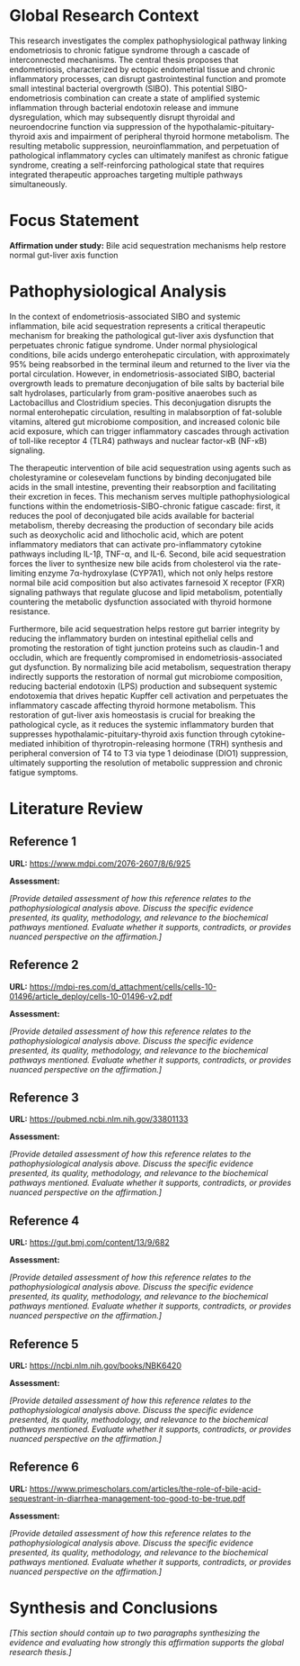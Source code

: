 # Global Research Context

This research investigates the complex pathophysiological pathway linking endometriosis to chronic fatigue syndrome through a cascade of interconnected mechanisms. The central thesis proposes that endometriosis, characterized by ectopic endometrial tissue and chronic inflammatory processes, can disrupt gastrointestinal function and promote small intestinal bacterial overgrowth (SIBO). This potential SIBO-endometriosis combination can create a state of amplified systemic inflammation through bacterial endotoxin release and immune dysregulation, which may subsequently disrupt thyroidal and neuroendocrine function via suppression of the hypothalamic-pituitary-thyroid axis and impairment of peripheral thyroid hormone metabolism. The resulting metabolic suppression, neuroinflammation, and perpetuation of pathological inflammatory cycles can ultimately manifest as chronic fatigue syndrome, creating a self-reinforcing pathological state that requires integrated therapeutic approaches targeting multiple pathways simultaneously.

# Focus Statement

**Affirmation under study:** Bile acid sequestration mechanisms help restore normal gut-liver axis function

# Pathophysiological Analysis

In the context of endometriosis-associated SIBO and systemic inflammation, bile acid sequestration represents a critical therapeutic mechanism for breaking the pathological gut-liver axis dysfunction that perpetuates chronic fatigue syndrome. Under normal physiological conditions, bile acids undergo enterohepatic circulation, with approximately 95% being reabsorbed in the terminal ileum and returned to the liver via the portal circulation. However, in endometriosis-associated SIBO, bacterial overgrowth leads to premature deconjugation of bile salts by bacterial bile salt hydrolases, particularly from gram-positive anaerobes such as Lactobacillus and Clostridium species. This deconjugation disrupts the normal enterohepatic circulation, resulting in malabsorption of fat-soluble vitamins, altered gut microbiome composition, and increased colonic bile acid exposure, which can trigger inflammatory cascades through activation of toll-like receptor 4 (TLR4) pathways and nuclear factor-κB (NF-κB) signaling.

The therapeutic intervention of bile acid sequestration using agents such as cholestyramine or colesevelam functions by binding deconjugated bile acids in the small intestine, preventing their reabsorption and facilitating their excretion in feces. This mechanism serves multiple pathophysiological functions within the endometriosis-SIBO-chronic fatigue cascade: first, it reduces the pool of deconjugated bile acids available for bacterial metabolism, thereby decreasing the production of secondary bile acids such as deoxycholic acid and lithocholic acid, which are potent inflammatory mediators that can activate pro-inflammatory cytokine pathways including IL-1β, TNF-α, and IL-6. Second, bile acid sequestration forces the liver to synthesize new bile acids from cholesterol via the rate-limiting enzyme 7α-hydroxylase (CYP7A1), which not only helps restore normal bile acid composition but also activates farnesoid X receptor (FXR) signaling pathways that regulate glucose and lipid metabolism, potentially countering the metabolic dysfunction associated with thyroid hormone resistance.

Furthermore, bile acid sequestration helps restore gut barrier integrity by reducing the inflammatory burden on intestinal epithelial cells and promoting the restoration of tight junction proteins such as claudin-1 and occludin, which are frequently compromised in endometriosis-associated gut dysfunction. By normalizing bile acid metabolism, sequestration therapy indirectly supports the restoration of normal gut microbiome composition, reducing bacterial endotoxin (LPS) production and subsequent systemic endotoxemia that drives hepatic Kupffer cell activation and perpetuates the inflammatory cascade affecting thyroid hormone metabolism. This restoration of gut-liver axis homeostasis is crucial for breaking the pathological cycle, as it reduces the systemic inflammatory burden that suppresses hypothalamic-pituitary-thyroid axis function through cytokine-mediated inhibition of thyrotropin-releasing hormone (TRH) synthesis and peripheral conversion of T4 to T3 via type 1 deiodinase (DIO1) suppression, ultimately supporting the resolution of metabolic suppression and chronic fatigue symptoms.

# Literature Review

## Reference 1

**URL:** https://www.mdpi.com/2076-2607/8/6/925

**Assessment:**

*[Provide detailed assessment of how this reference relates to the pathophysiological analysis above. Discuss the specific evidence presented, its quality, methodology, and relevance to the biochemical pathways mentioned. Evaluate whether it supports, contradicts, or provides nuanced perspective on the affirmation.]*

## Reference 2

**URL:** https://mdpi-res.com/d_attachment/cells/cells-10-01496/article_deploy/cells-10-01496-v2.pdf

**Assessment:**

*[Provide detailed assessment of how this reference relates to the pathophysiological analysis above. Discuss the specific evidence presented, its quality, methodology, and relevance to the biochemical pathways mentioned. Evaluate whether it supports, contradicts, or provides nuanced perspective on the affirmation.]*

## Reference 3

**URL:** https://pubmed.ncbi.nlm.nih.gov/33801133

**Assessment:**

*[Provide detailed assessment of how this reference relates to the pathophysiological analysis above. Discuss the specific evidence presented, its quality, methodology, and relevance to the biochemical pathways mentioned. Evaluate whether it supports, contradicts, or provides nuanced perspective on the affirmation.]*

## Reference 4

**URL:** https://gut.bmj.com/content/13/9/682

**Assessment:**

*[Provide detailed assessment of how this reference relates to the pathophysiological analysis above. Discuss the specific evidence presented, its quality, methodology, and relevance to the biochemical pathways mentioned. Evaluate whether it supports, contradicts, or provides nuanced perspective on the affirmation.]*

## Reference 5

**URL:** https://ncbi.nlm.nih.gov/books/NBK6420

**Assessment:**

*[Provide detailed assessment of how this reference relates to the pathophysiological analysis above. Discuss the specific evidence presented, its quality, methodology, and relevance to the biochemical pathways mentioned. Evaluate whether it supports, contradicts, or provides nuanced perspective on the affirmation.]*

## Reference 6

**URL:** https://www.primescholars.com/articles/the-role-of-bile-acid-sequestrant-in-diarrhea-management-too-good-to-be-true.pdf

**Assessment:**

*[Provide detailed assessment of how this reference relates to the pathophysiological analysis above. Discuss the specific evidence presented, its quality, methodology, and relevance to the biochemical pathways mentioned. Evaluate whether it supports, contradicts, or provides nuanced perspective on the affirmation.]*

# Synthesis and Conclusions

*[This section should contain up to two paragraphs synthesizing the evidence and evaluating how strongly this affirmation supports the global research thesis.]*

